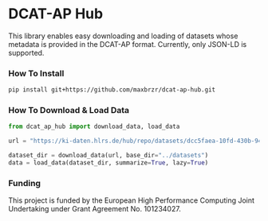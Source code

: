 # DCAT-AP Hub

This library enables easy downloading and loading of datasets whose metadata is provided in the DCAT-AP format. Currently, only JSON-LD is supported.

### How To Install

```bash
pip install git+https://github.com/maxbrzr/dcat-ap-hub.git
```

### How To Download & Load Data

```python
from dcat_ap_hub import download_data, load_data

url = "https://ki-daten.hlrs.de/hub/repo/datasets/dcc5faea-10fd-430b-944b-4ac03383ca9f~~1.jsonld"

dataset_dir = download_data(url, base_dir="../datasets")
data = load_data(dataset_dir, summarize=True, lazy=True)
```

### Funding

This project is funded by the European High Performance Computing Joint Undertaking under Grant Agreement No. 101234027.

<!-- ### With Custom Parsing

```python
from dcat_ap_hub import download_data, apply_parsing

json_ld_metadata = "http://localhost:8081/datasets/uci-har.jsonld"
metadata = download_data(json_ld_metadata)
df = apply_parsing(metadata)
``` -->